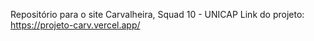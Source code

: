 Repositório para o site Carvalheira, Squad 10 - UNICAP
Link do projeto: https://projeto-carv.vercel.app/
